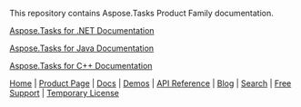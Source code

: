 This repository contains Aspose.Tasks Product Family documentation.

[Aspose.Tasks for .NET Documentation](net)

[Aspose.Tasks for Java Documentation](java)

[Aspose.Tasks for C++ Documentation](cpp)

[Home](https://www.aspose.com/) | [Product Page](https://products.aspose.com/tasks/) | [Docs](https://docs.aspose.com/tasks/) | [Demos](https://products.aspose.app/tasks/family) | [API Reference](https://apireference.aspose.com/tasks) | [Blog](https://blog.aspose.com/category/tasks/) | [Search](https://search.aspose.com/) | [Free Support](https://forum.aspose.com/c/tasks) |  [Temporary License](https://purchase.aspose.com/temporary-license)

